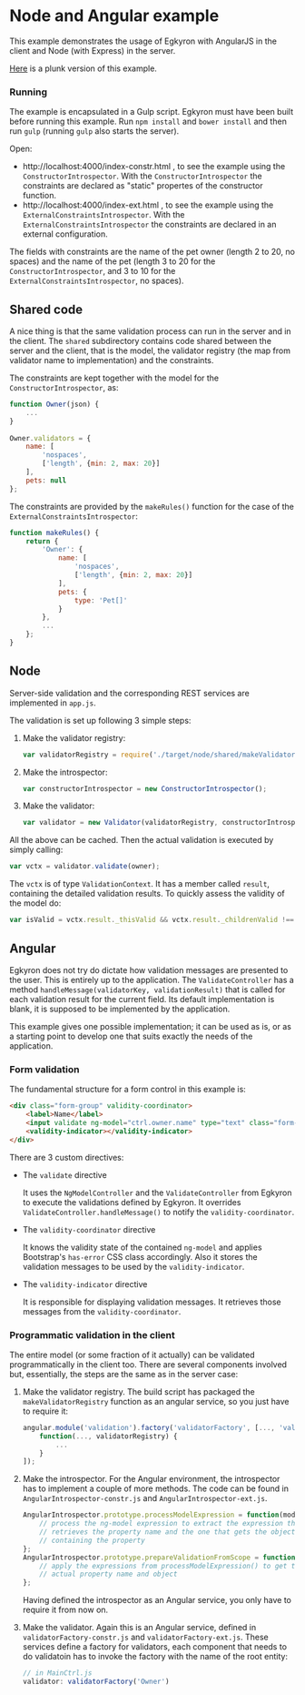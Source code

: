 Node and Angular example
========================

This example demonstrates the usage of Egkyron with AngularJS in the client and Node (with Express) in the server.

[Here](http://plnkr.co/edit/PiOuMT) is a plunk version of this example.

### Running

The example is encapsulated in a Gulp script. Egkyron must have been built before running this example. Run `npm install` and `bower install` and then run `gulp` (running `gulp` also starts the server).

Open:

- http://localhost:4000/index-constr.html , to see the example using the `ConstructorIntrospector`. With the `ConstructorIntrospector` the constraints are declared as "static" propertes of the constructor function.
- http://localhost:4000/index-ext.html , to see the example using the `ExternalConstraintsIntrospector`. With the `ExternalConstraintsIntrospector` the constraints are declared in an external configuration.

The fields with constraints are the name of the pet owner (length 2 to 20, no spaces) and the name of the pet (length 3 to 20 for the `ConstructorIntrospector`, and 3 to 10 for the `ExternalConstraintsIntrospector`, no spaces).

Shared code
-----------

A nice thing is that the same validation process can run in the server and in the client. The `shared` subdirectory contains code shared between the server and the client, that is the model, the validator registry (the map from validator name to implementation) and the constraints.

The constraints are kept together with the model for the `ConstructorIntrospector`, as:

```javascript
function Owner(json) {
	...
}
	
Owner.validators = {
	name: [
		'nospaces',
		['length', {min: 2, max: 20}]
	],
	pets: null
};
```

The constraints are provided by the `makeRules()` function for the case of the `ExternalConstraintsIntrospector`:

```javascript
function makeRules() {
	return {
		'Owner': {
			name: [
				'nospaces',
				['length', {min: 2, max: 20}]
			],
			pets: {
				type: 'Pet[]'
			}
		},
		...
	};
}
```

Node
----

Server-side validation and the corresponding REST services are implemented in `app.js`.

The validation is set up following 3 simple steps:

1. Make the validator registry:

	```javascript
	var validatorRegistry = require('./target/node/shared/makeValidatorRegistry')();
	```

2. Make the introspector:

	```javascript
	var constructorIntrospector = new ConstructorIntrospector();
	```

3. Make the validator:

	```javascript
	var validator = new Validator(validatorRegistry, constructorIntrospector);
	```

All the above can be cached. Then the actual validation is executed by simply calling:

```javascript
var vctx = validator.validate(owner);
```

The `vctx` is of type `ValidationContext`. It has a member called `result`, containing the detailed validation results. To quickly assess the validity of the model do:

```javascript
var isValid = vctx.result._thisValid && vctx.result._childrenValid !== false;
```

Angular
-------

Egkyron does not try do dictate how validation messages are presented to the user. This is entirely up to the application. The `ValidateController` has a method `handleMessage(validatorKey, validationResult)` that is called for each validation result for the current field. Its default implementation is blank, it is supposed to be implemented by the application.

This example gives one possible implementation; it can be used as is, or as a starting point to develop one that suits exactly the needs of the application.

### Form validation

The fundamental structure for a form control in this example is:

```html
<div class="form-group" validity-coordinator>
	<label>Name</label>
	<input validate ng-model="ctrl.owner.name" type="text" class="form-control"/>
	<validity-indicator></validity-indicator>
</div>
```

There are 3 custom directives:

- The `validate` directive

	It uses the `NgModelController` and the `ValidateController` from Egkyron to execute the validations defined by Egkyron. It overrides `ValidateController.handleMessage()` to notify the `validity-coordinator`.

- The `validity-coordinator` directive

	It knows the validity state of the contained `ng-model` and applies Bootstrap's `has-error` CSS class accordingly. Also it stores the validation messages to be used by the `validity-indicator`.

- The `validity-indicator` directive

	It is responsible for displaying validation messages. It retrieves those messages from the `validity-coordinator`.

### Programmatic validation in the client

The entire model (or some fraction of it actually) can be validated programmatically in the client too. There are several components involved but, essentially, the steps are the same as in the server case:

1. Make the validator registry. The build script has packaged the `makeValidatorRegistry` function as an angular service, so you just have to require it:

	```javascript
	angular.module('validation').factory('validatorFactory', [..., 'validatorRegistry',
		function(..., validatorRegistry) {
			...
		}
	]);
	```

2. Make the introspector. For the Angular environment, the introspector has to implement a couple of more methods. The code can be found in `AngularIntrospector-constr.js` and `AngularIntrospector-ext.js`.

	```javascript
	AngularIntrospector.prototype.processModelExpression = function(modelExpression) {
		// process the ng-model expression to extract the expression that
		// retrieves the property name and the one that gets the object
		// containing the property
	};
	AngularIntrospector.prototype.prepareValidationFromScope = function(scope, processElementResult) {
		// apply the expressions from processModelExpression() to get the
		// actual property name and object
	};
	```

	Having defined the introspector as an Angular service, you only have to require it from now on.

3. Make the validator. Again this is an Angular service, defined in `validatorFactory-constr.js` and `validatorFactory-ext.js`. These services define a factory for validators, each component that needs to do validatoin has to invoke the factory with the name of the root entity:

	```javascript
	// in MainCtrl.js
	validator: validatorFactory('Owner')
	```
